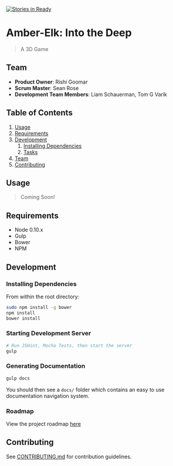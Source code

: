 [![Stories in Ready](https://badge.waffle.io/amber-elk/amber-elk.png?label=ready&title=Ready)](https://waffle.io/amber-elk/amber-elk)
# Amber-Elk: Into the Deep

> A 3D Game

## Team

  - __Product Owner__: Rishi Goomar
  - __Scrum Master__: Sean Rose
  - __Development Team Members__: Liam Schauerman, Tom G Varik

## Table of Contents

1. [Usage](#Usage)
1. [Requirements](#requirements)
1. [Development](#development)
    1. [Installing Dependencies](#installing-dependencies)
    1. [Tasks](#tasks)
1. [Team](#team)
1. [Contributing](#contributing)

## Usage

> Coming Soon!

## Requirements

- Node 0.10.x
- Gulp
- Bower
- NPM

## Development

### Installing Dependencies

From within the root directory:

```sh
sudo npm install -g bower
npm install
bower install
```

### Starting Development Server
```sh
# Run JSHint, Mocha Tests, then start the server
gulp
```

### Generating Documentation
```sh
gulp docs
```
You should then see a ```docs/``` folder which contains an easy to use documentation navigation system.

### Roadmap

View the project roadmap [here](https://waffle.io/amber-elk/amber-elk)


## Contributing

See [CONTRIBUTING.md](CONTRIBUTING.md) for contribution guidelines.

